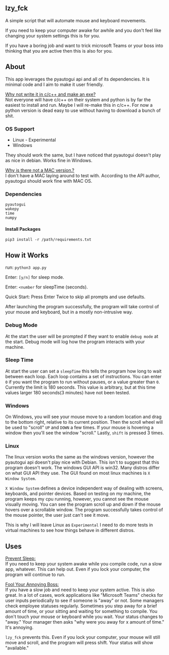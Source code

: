 ## lzy_fck
A simple script that will automate mouse and keyboard movements.

If you need to keep your computer awake for awhile and you don't feel like changing your system settings this is for you.

If you have a boring job and want to trick microsoft Teams or your boss into thinking that you are active then this is also for you.

## About
This app leverages the pyautogui api and all of its dependencies. It is minimal code and I aim to make it user friendly.

<ins>Why not write it in c/c++ and make an exe?</ins><br>
Not everyone will have c/c++ on their system and python is by far the easiest to install and run. Maybe I will re-make this in c/c++. For now a python version is dead easy to use without having to download a bunch of shit.

### OS Support
- Linux - Experimental
- Windows

They should work the same, but I have noticed that pyautogui doesn't play as nice in debian. Works fine in Windows.

<ins>Why is there not a MAC version.?</ins><br>
I don't have a MAC laying around to test with. According to the API author, pyautogui should work fine with MAC OS.

### Dependencies

```
pyautogui
wakepy
time
numpy
```

#### Install Packages
```pip3 install -r /path/requirements.txt```

## How it Works
run: ```python3 app.py```

Enter: ```[y/n]``` for sleep mode.

Enter: ```<number``` for sleepTime (seconds).

Quick Start: Press Enter Twice to skip all prompts and use defaults.

After launching the program successfully, the program will take control of your mouse and keyboard, but in a mostly non-intrusive way. 

### Debug Mode
At the start the user will be prompted if they want to enable ```debug mode``` at the start. Debug mode will log how the program interacts with your machine.

### Sleep Time
At start the user can set a ```sleepTime``` this tells the program how long to wait between each loop. Each loop contains a set of instructions. You can enter ```0``` if you want the program to run without pauses, or a value greater than ```0```. Currently the limit is 180 seconds. This value is arbitrary, but at this time values larger 180 seconds(3 minutes) have not been tested.

### Windows
On Windows, you will see your mouse move to a random location and drag to the bottom right, relative to its current position. Then the scroll wheel will be used to "scroll" ```UP``` and ```DOWN``` a few times. If your mouse is hovering a window then you'll see the window "scroll." Lastly, ```shift``` is pressed 3 times.

### Linux
The linux version works the same as the windows version, however the pyautogui api doesn't play nice with Debian. This isn't to suggest that this program doesn't work. The windows GUI API is win32. Many distros differ on what GUI API they use. The GUI found on most linux machines is ```X Window System```. 

```X Window System``` defines a device independent way of dealing with screens, keyboards, and pointer devices. Based on testing on my machine, the program keeps my cpu running, however, you cannot see the mouse visually moving. You can see the program scroll up and down if the mouse hovers over a scrollable window. The program successfully takes control of the mouse pointer, the user just can't see it move. 

This is why I will leave Linux as ```Experimental``` I need to do more tests in virtual machines to see how things behave in different distros.

## Uses
<ins>Prevent Sleep:</ins><br>
If you need to keep your system awake while you compile code, run a slow app, whatever. This can help out. Even if you lock your computer, the program will continue to run.

<ins>Fool Your Annoying Boss:</ins><br>
If you have a slow job and need to keep your system active. This is also great. In a lot of cases, work applications like "Microsoft Teams" checks for user inputs periodically to see if someone is "away" or not. Some managers check employee statuses regularly. Sometimes you step away for a brief amount of time, or your sitting and waiting for something to compile. You don't touch your mouse or keyboard while you wait. Your status changes to "away." Your manager then asks "why were you away for x amount of time." It's annoying. 

```lzy_fck``` prevents this. Even if you lock your computer, your mouse will still move and scroll, and the program will press shift. Your status will show "available."